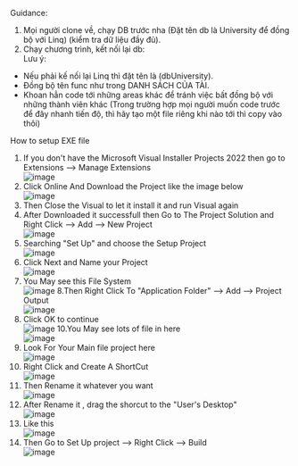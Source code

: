 Guidance:</br>
1. Mọi người clone về, chạy DB trước nha (Đặt tên db là University để đồng bộ với Linq) (kiểm tra dữ liệu đầy đủ).</br>
2. Chạy chương trình, kết nối lại db:</br>
Lưu ý:</br>
+ Nếu phải kế nối lại Linq thì đặt tên là (dbUniversity).</br>
+ Đồng bộ tên func như trong DANH SÁCH CỦA TÀI.</br>
+ Khoan hẳn code tới những areas khác để tránh việc bất đồng bộ với những thành viên khác (Trong trường hợp mọi người muốn code trước để đây nhanh tiến độ, thì hãy tạo một file riêng khi nào tới thì copy vào thôi)




How to setup EXE file
1. If you don't have the Microsoft Visual Installer Projects 2022 then go to Extensions --> Manage Extensions</br>
   ![image](https://github.com/NAK2021/Window-Programming/assets/94731256/901df579-e705-49f0-9f73-b8a0c3ed35c3)
2. Click Online And Download the Project like the image below</br>
   ![image](https://github.com/NAK2021/Window-Programming/assets/94731256/6754b0e4-46e9-47ad-a116-e7bc40b5573a)
3. Then Close the Visual to let it install it and run Visual again
4. After Downloaded it successfull then Go to The Project Solution and Right Click --> Add --> New Project</br>
![image](https://github.com/NAK2021/Window-Programming/assets/94731256/895f5c5b-cba9-41ff-a569-1499a5bba386)
5. Searching "Set Up" and choose the Setup Project</br>
![image](https://github.com/NAK2021/Window-Programming/assets/94731256/314ff12e-6a53-4e94-b94c-44bea4f25a35)
6. Click Next and Name your Project </br>
![image](https://github.com/NAK2021/Window-Programming/assets/94731256/6b8055a5-a0f3-413a-b0c0-8943adbe5e24)
7. You May see this File System</br>
![image](https://github.com/NAK2021/Window-Programming/assets/94731256/f6b28e56-abce-4f47-95db-be7b90eeffe9)
8.Then Right Click To "Application Folder" --> Add --> Project Output</br>
![image](https://github.com/NAK2021/Window-Programming/assets/94731256/3c9fc60a-1f10-4c0c-a47b-58999a0b6198)
9. Click OK to continue</br>
![image](https://github.com/NAK2021/Window-Programming/assets/94731256/36d46506-90cf-4cca-810b-63ec60efb01d)
10.You May see lots of file in here</br>
   ![image](https://github.com/NAK2021/Window-Programming/assets/94731256/33289185-6b11-46dc-b5aa-beafd2ee970a)
11. Look For Your Main file project here</br>
 ![image](https://github.com/NAK2021/Window-Programming/assets/94731256/8e750bea-fb7d-41e2-88fa-3d69050b044a)
12. Right Click and Create A ShortCut</br>
![image](https://github.com/NAK2021/Window-Programming/assets/94731256/47f67374-b1d8-4e73-893c-b00c435ae000)
13. Then Rename it whatever you want</br>
![image](https://github.com/NAK2021/Window-Programming/assets/94731256/b56544ac-6758-4d52-b7f9-63c5e5d1cd9f)
14. After Rename it , drag the shorcut to the "User's Desktop"</br>
![image](https://github.com/NAK2021/Window-Programming/assets/94731256/216cb0e8-9cb5-444d-bb66-adad6a36a73c)
15. Like this</br>
![image](https://github.com/NAK2021/Window-Programming/assets/94731256/c567aeea-311e-4a1a-a76a-dcaab5db3a90)
16. Then Go to Set Up project --> Right Click --> Build</br>
![image](https://github.com/NAK2021/Window-Programming/assets/94731256/6d4d6ec3-791f-4658-b3a8-345ffe0c4fe5)



